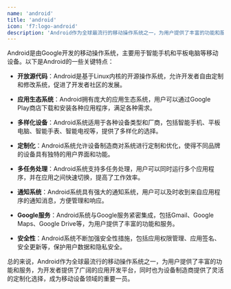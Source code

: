 ```yaml
---
name: 'android'
title: 'android'
icon: 'f7:logo-android'
description: 'Android作为全球最流行的移动操作系统之一，为用户提供了丰富的功能和服务，为开发者提供了广阔的应用开发平台，同时也为设备制造商提供了灵活的定制化选择，成为移动设备领域的重要一员。'
---
```


Android是由Google开发的移动操作系统，主要用于智能手机和平板电脑等移动设备。以下是Android的一些关键特点：

- **开放源代码**：Android是基于Linux内核的开源操作系统，允许开发者自由定制和修改系统，促进了开发者社区的发展。

- **应用生态系统**：Android拥有庞大的应用生态系统，用户可以通过Google Play商店下载和安装各种应用程序，满足各种需求。

- **多样化设备**：Android系统适用于各种设备类型和厂商，包括智能手机、平板电脑、智能手表、智能电视等，提供了多样化的选择。

- **定制化**：Android系统允许设备制造商对系统进行定制和优化，使得不同品牌的设备具有独特的用户界面和功能。

- **多任务处理**：Android系统支持多任务处理，用户可以同时运行多个应用程序，并在应用之间快速切换，提高了工作效率。

- **通知系统**：Android系统具有强大的通知系统，用户可以及时收到来自应用程序的通知消息，方便管理和响应。

- **Google服务**：Android系统与Google服务紧密集成，包括Gmail、Google Maps、Google Drive等，为用户提供了丰富的功能和服务。

- **安全性**：Android系统不断加强安全性措施，包括应用权限管理、应用签名、安全更新等，保护用户数据和隐私安全。

总的来说，Android作为全球最流行的移动操作系统之一，为用户提供了丰富的功能和服务，为开发者提供了广阔的应用开发平台，同时也为设备制造商提供了灵活的定制化选择，成为移动设备领域的重要一员。